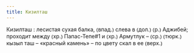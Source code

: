 ```yaml
---
title: Кизилташ
---
```


Кизилташ
: лесистая сухая балка, ⦅впад.⦆ слева в ⦅дол.⦆ ⦅р.⦆ Аджибей; проходит между ⦅хр.⦆ Папас-Тепе#1 и ⦅хр.⦆ Армутлук – ⦅ср.⦆ ⦅тюрк.⦆ кызыл таш – «красный камень» – по цвету скал в ее ⦅верх.⦆
